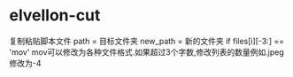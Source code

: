 # elvellon-cut
复制粘贴脚本文件
path = 目标文件夹
new_path = 新的文件夹
if files[i][-3:] == 'mov' mov可以修改为各种文件格式.如果超过3个字数,修改列表的数量例如.jpeg 修改为-4
